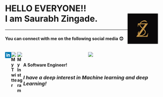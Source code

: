 <h1>HELLO EVERYONE!!
<br>
I am Saurabh Zingade. <img align="right" alt="LOGO" width="100px" height="100px" src="szlogo.jpg" />
<br></h1>
<hr>

<h4>You can connect with me on the following social media  😊 <h4>
<br>
  <img align='right' src="https://media.giphy.com/media/M9gbBd9nbDrOTu1Mqx/giphy.gif" width="230">

<a href="https://www.linkedin.com/in/saurabhzingade/">
  <img align="left" alt="My LinkdeIN" width="20px" src="linkedin.png" />
</a>
<a href="https://twitter.com/Iamsz7">
  <img align="left" alt="My Twitter" width="20px" src="https://cdn.jsdelivr.net/npm/simple-icons@v3/icons/twitter.svg" />
</a>
<a href="https://www.instagram.com/iamszing/">
  <img align="left" alt="My Instagram" width="20px" src="https://cdn.jsdelivr.net/npm/simple-icons@v3/icons/instagram.svg" />
</a>
<br><br>
<B> A Software Engineer!</B>
<br>
<h3><i> I have a deep interest in Machine learning and deep Learning! </i><?h3>
